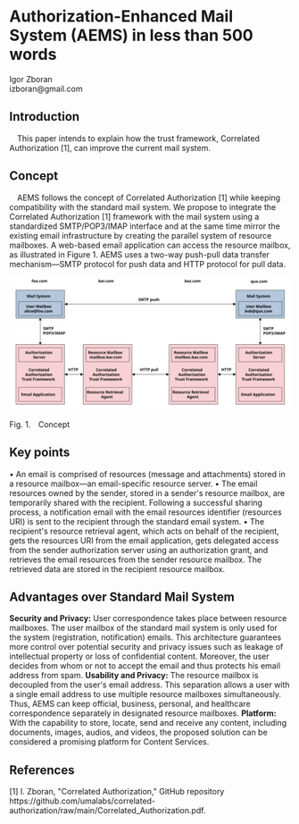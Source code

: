 <!-- @import "AEMS_500.less" -->

# Authorization-Enhanced Mail System (AEMS) in less than 500 words

<p class="author">
    Igor Zboran<br>
    izboran@gmail.com
</p>

## Introduction

&emsp;This paper intends to explain how the trust framework, Correlated Authorization [1], can improve the current mail system.

## Concept

 &emsp;AEMS follows the concept of Correlated Authorization [1] while keeping compatibility with the standard mail system. We propose to integrate the Correlated Authorization [1] framework with the mail system using a standardized SMTP/POP3/IMAP interface and at the same time mirror the existing email infrastructure by creating the parallel system of resource mailboxes. A web-based email application can access the resource mailbox, as illustrated in Figure 1. AEMS uses a two-way push-pull data transfer mechanism—SMTP protocol for push data and HTTP protocol for pull data.

![Authorization-Enhanced Mail System](./images/concept.svg)

<p class="figure">
Fig.&nbsp;1.&emsp;Concept
</p>

## Key points

• An email is comprised of resources (message and attachments) stored in a resource mailbox—an email-specific resource server.
• The email resources owned by the sender, stored in a sender's resource mailbox, are temporarily shared with the recipient. Following a successful sharing process, a notification email with the email resources identifier (resources URI) is sent to the recipient through the standard email system.
• The recipient's resource retrieval agent, which acts on behalf of the recipient, gets the resources URI from the email application, gets delegated access from the sender authorization server using an authorization grant, and retrieves the email resources from the sender resource mailbox. The retrieved data are stored in the recipient resource mailbox.

## Advantages over Standard Mail System

**Security and Privacy:** User correspondence takes place between resource mailboxes. The user mailbox of the standard mail system is only used for the system (registration, notification) emails. This architecture guarantees more control over potential security and privacy issues such as leakage of intellectual property or loss of confidential content. Moreover, the user decides from whom or not to accept the email and thus protects his email address from spam.
**Usability and Privacy:** The resource mailbox is decoupled from the user's email address. This separation allows a user with a single email address to use multiple resource mailboxes simultaneously. Thus, AEMS can keep official, business, personal, and healthcare correspondence separately in designated resource mailboxes. 
**Platform:** With the capability to store, locate, send and receive any content, including documents, images, audios, and videos, the proposed solution can be considered a promising platform for Content Services.

## References

<p class="references">
[1]&nbsp;I. Zboran, "Correlated Authorization," GitHub repository https://github.com/umalabs/correlated-authorization/raw/main/Correlated_Authorization.pdf.<br>
</p>